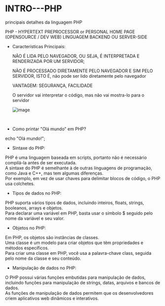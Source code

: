 # INTRO---PHP
principais detalhes da linguagem PHP

PHP - HYPERTEXT PREPROCESSOR or PERSONAL HOME PAGE
(OPENSOURCE / DEV WEB) LINGUAGEM BACKEND OU SERVER-SIDE

- Características Principais: <br>
  
  NÃO É LIDA PELO NAVEGADOR, OU SEJA, É INTERPRETADA E RENDERIZADA POR UM SERVIDOR;
  
  NÃO É PROCESSADO DIRETAMENTE PELO NAVEGADOR E SIM PELO SERVIDOR, ISTO É, não pode ser lido diretamente pelo navegador
  
  VANTAGEM: SEGURANÇA, FACILIDADE 

  O servidor vai interpretar o código, mas não vai mostra-lo para o servidor
  
  ![image](https://user-images.githubusercontent.com/61145169/223889123-6e0717ed-1087-4501-996b-61e3dddf6d2f.png)

<br>

- Como printar "Olá mundo" em PHP? <br>

echo "Olá mundo!";

- Sintaxe do PHP: <br>

PHP é uma linguagem baseada em scripts, portanto não é necessário compilá-la antes de ser executada. <br>
A sintaxe do PHP é semelhante à de outras linguagens de programação, como Java e C++, mas tem algumas diferenças. <br>
Por exemplo, em vez de usar chaves para delimitar blocos de código, o PHP usa colchetes. <br>

- Tipos de dados no PHP:

PHP suporta vários tipos de dados, incluindo inteiros, floats, strings, booleanos, arrays e objetos. <br>
Para declarar uma variável em PHP, basta usar o símbolo $ seguido pelo nome da variável e seu valor. <br>

- Objetos no PHP:

Em PHP, os objetos são instâncias de classes. <br>
Uma classe é um modelo para criar objetos que têm propriedades e métodos específicos. <br>
Para criar uma classe em PHP, você usa a palavra-chave class, seguida pelo nome da classe e seu conteúdo. <br>

- Manipulação de dados no PHP:

O PHP possui várias funções embutidas para manipulação de dados, incluindo funções para manipulação de strings, datas, arquivos e bancos de dados. <br>
As funções de manipulação de dados permitem que os desenvolvedores criem aplicativos web dinâmicos e interativos. <br>


